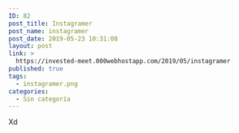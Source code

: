 ```yaml
---
ID: 82
post_title: Instagramer
post_name: instagramer
post_date: 2019-05-23 10:31:08
layout: post
link: >
  https://invested-meet.000webhostapp.com/2019/05/instagramer
published: true
tags:
  - instagramer.png
categories:
  - Sin categoría
---
```

Xd